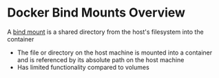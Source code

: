 # Docker Bind Mounts Overview

A [bind mount](https://docs.docker.com/engine/storage/bind-mounts/) is a shared directory from the host's filesystem into the container

* The file or directory on the host machine is mounted into a container and is referenced by its absolute path on the host machine
* Has limited functionality compared to volumes
